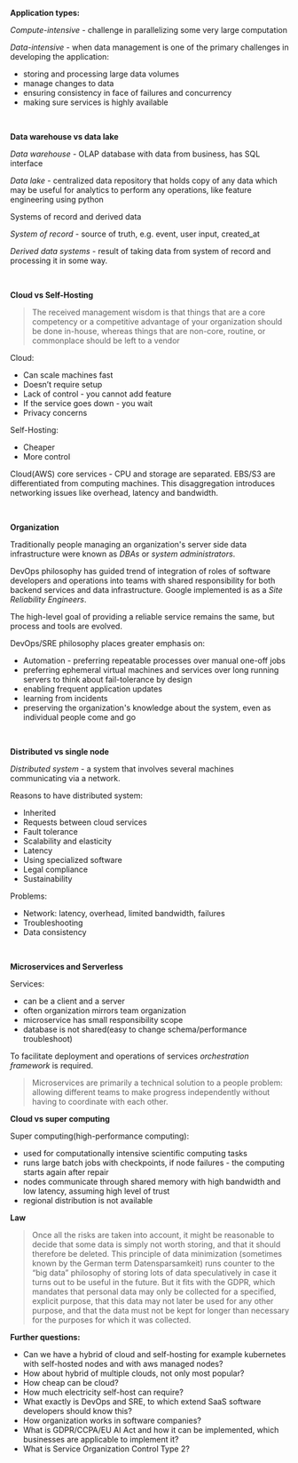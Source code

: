 **Application types:**

*Compute-intensive -* challenge in parallelizing some very large computation

*Data-intensive -* when data management is one of the primary challenges in developing the application:

- storing and processing large data volumes
- manage changes to data
- ensuring consistency in face of failures and concurrency
- making sure services is highly available

<br/>

**Data warehouse vs data lake**

*Data warehouse -* OLAP database with data from business, has SQL interface

*Data lake* - centralized data repository that holds copy of any data which may be useful for analytics to perform any operations, like feature engineering using python

Systems of record and derived data

*System of record -* source of truth, e.g. event, user input, created_at

*Derived data systems -* result of taking data from system of record and processing it in some way.

<br/>

**Cloud vs Self-Hosting**

> The received management wisdom is that things that are a core competency or a competitive advantage of your organization should be done in-house, whereas things that are non-core, routine, or commonplace should be left to a vendor
> 

Cloud:
- Can scale machines fast
- Doesn’t require setup
- Lack of control - you cannot add feature
- If the service goes down - you wait
- Privacy concerns

Self-Hosting:
- Cheaper
- More control

Cloud(AWS) core services - CPU and storage are separated. EBS/S3 are differentiated from computing machines. This disaggregation introduces networking issues like overhead, latency and bandwidth.

<br/>

**Organization**

Traditionally people managing an organization's server side data infrastructure were known as *DBAs* or *system administrators*.

DevOps philosophy has guided trend of integration of roles of software developers and operations into teams with shared responsibility for both backend services and data infrastructure. Google implemented is as a *Site Reliability Engineers*.

The high-level goal of providing a reliable service remains the same, but process and tools are evolved.

DevOps/SRE philosophy places greater emphasis on:
- Automation - preferring repeatable processes over manual one-off jobs
- preferring ephemeral virtual machines and services over long running servers to think about fail-tolerance by design
- enabling frequent application updates
- learning from incidents
- preserving the organization's knowledge about the system, even as individual people come and go

<br/>

**Distributed vs single node**

*Distributed system* - a system that involves several machines communicating via a network.

Reasons to have distributed system:
- Inherited
- Requests between cloud services
- Fault tolerance
- Scalability and elasticity
- Latency
- Using specialized software
- Legal compliance
- Sustainability

Problems:
- Network: latency, overhead, limited bandwidth, failures
- Troubleshooting
- Data consistency

<br/>

**Microservices and Serverless**

Services:
- can be a client and a server
- often organization mirrors team organization
- microservice has small responsibility scope
- database is not shared(easy to change schema/performance troubleshoot)

To facilitate deployment and operations of services *orchestration framework* is required.


> Microservices are primarily a technical solution to a people problem: allowing different teams to make progress independently without having to coordinate with each other. 

**Cloud vs super computing**

Super computing(high-performance computing):
- used for computationally intensive scientific computing tasks
- runs large batch jobs with checkpoints, if node failures - the computing starts again after repair
- nodes communicate through shared memory with high bandwidth and low latency, assuming high level of trust
- regional distribution is not available


**Law**

> Once all the risks are taken into account, it might be reasonable to decide that some data is simply not worth storing, and that it should therefore be deleted. This principle of data minimization (sometimes known by the German term Datensparsamkeit) runs counter to the “big data” philosophy of storing lots of data speculatively in case it turns out to be useful in the future. But it fits with the GDPR, which mandates that personal data may only be collected for a specified, explicit purpose, that this data may not later be used for any other purpose, and that the data must not be kept for longer than necessary for the purposes for which it was collected.



**Further questions:**
- Can we have a hybrid of cloud and self-hosting for example kubernetes with self-hosted nodes and with aws managed nodes?
- How about hybrid of multiple clouds, not only most popular?
- How cheap can be cloud? 
- How much electricity self-host can require?
- What exactly is DevOps and SRE, to which extend SaaS software developers should know this?
- How organization works in software companies?
- What is GDPR/CCPA/EU AI Act and how it can be implemented, which businesses are applicable to implement it?
- What is Service Organization Control Type 2?